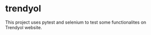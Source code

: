 # trendyol
This project uses pytest and selenium to test some functionalites on Trendyol website.


